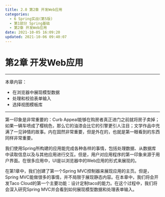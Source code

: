 ```yaml
---
title: 2.0 第2章 开发Web应用
categories: 
  - 6 Spring实战(第5版)
  - 第1部分 Spring基础
  - 第2章 开发Web应用
date: 2021-10-05 16:09:20
updated: 2021-10-06 09:40:07
---
```

# 第2章 开发Web应用
___
本章内容：
- 在浏览器中展现模型数据
- 处理和校验表单输入
- 选择视图模板库
___

第一印象是非常重要的：Curb Appeal能够在购房者真正进门之前就将房子卖掉；如果一辆车喷成了樱桃色，那么它的油漆会比它的引擎更引人注目；文学作品中充满了一见钟情的故事。内在固然非常重要，但是外在的，也就是第一眼看到的东西同样非常重要。

我们使用Spring所构建的应用能完成各种各样的事情，包括处理数据、从数据库中读取信息以及与其他应用进行交互。但是，用户对应用程序的第一印象来源于用户界面。在很多应用中，UI是以浏览器中的Web应用的形式来展现的。

在第1章中，我们创建了第一个Spring MVC控制器来展现应用的主页。但是，Spring MVC能做很多的事情，并不局限于展现静态内容。在本章中，我们将会开发Taco Cloud的第一个主要功能：设计定制taco的能力。在这个过程中，我们将会深入研究Spring MVC并会看到如何展现模型数据和处理表单输入。
